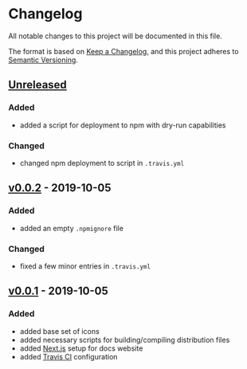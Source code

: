 # Changelog

All notable changes to this project will be documented in this file.

The format is based on [Keep a Changelog](https://keepachangelog.com/en/1.0.0/),
and this project adheres to [Semantic Versioning](https://semver.org/spec/v2.0.0.html).

## [Unreleased]
### Added
- added a script for deployment to npm with dry-run capabilities

### Changed
- changed npm deployment to script in `.travis.yml`

## [v0.0.2] - 2019-10-05
### Added
- added an empty `.npmignore` file

### Changed
- fixed a few minor entries in `.travis.yml`

## [v0.0.1] - 2019-10-05
### Added

- added base set of icons
- added necessary scripts for building/compiling distribution files
- added [Next.js](https://nextjs.org) setup for docs website
- added [Travis CI](https://travis-ci.org/saschazar21/unicat-icons) configuration

[Unreleased]: https://github.com/saschazar21/unicat-icons/compare/v0.0.2...HEAD
[v0.0.2]: https://github.com/saschazar21/unicat-icons/compare/v0.0.1...v0.0.2
[v0.0.1]: https://github.com/saschazar21/unicat-icons/releases/tag/v0.0.1
